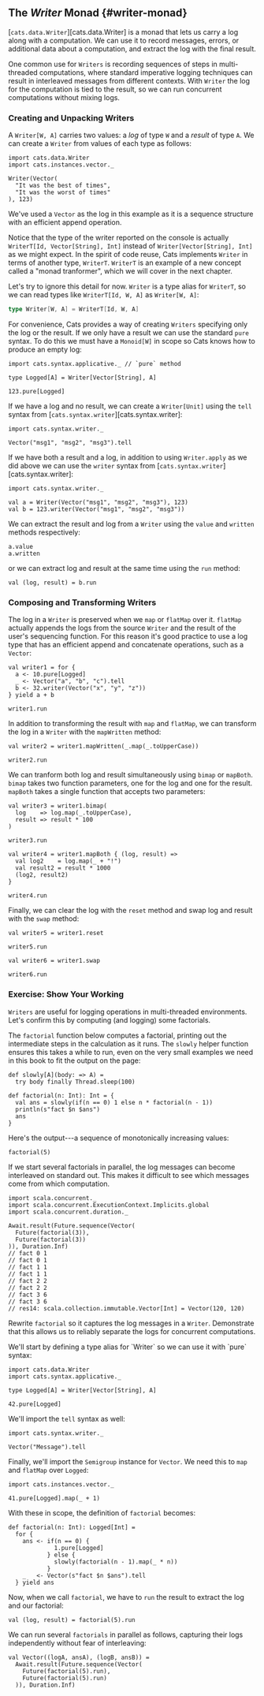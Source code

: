 ## The *Writer* Monad {#writer-monad}

[`cats.data.Writer`][cats.data.Writer]
is a monad that lets us carry a log along with a computation.
We can use it to record messages, errors,
or additional data about a computation,
and extract the log with the final result.

One common use for `Writers` is
recording sequences of steps in multi-threaded computations,
where standard imperative logging techniques
can result in interleaved messages from different contexts.
With `Writer` the log for the computation is tied to the result,
so we can run concurrent computations without mixing logs.

### Creating and Unpacking Writers

A `Writer[W, A]` carries two values:
a *log* of type `W` and a *result* of type `A`.
We can create a `Writer` from values of each type as follows:

```tut:book:silent
import cats.data.Writer
import cats.instances.vector._
```

```tut:book
Writer(Vector(
  "It was the best of times",
  "It was the worst of times"
), 123)
```

We've used a `Vector` as the log in this example
as it is a sequence structure with an efficient append operation.

Notice that the type of the writer reported on the console
is actually `WriterT[Id, Vector[String], Int]`
instead of `Writer[Vector[String], Int]` as we might expect.
In the spirit of code reuse,
Cats implements `Writer` in terms of another type, `WriterT`.
`WriterT` is an example of a new concept called a "monad tranformer",
which we will cover in the next chapter.

Let's try to ignore this detail for now.
`Writer` is a type alias for `WriterT`,
so we can read types like `WriterT[Id, W, A]` as `Writer[W, A]`:

```scala
type Writer[W, A] = WriterT[Id, W, A]
```

For convenience, Cats provides a way of creating `Writers`
specifying only the log or the result.
If we only have a result we can use the standard `pure` syntax.
To do this we must have a `Monoid[W]` in scope
so Cats knows how to produce an empty log:

```tut:book:silent
import cats.syntax.applicative._ // `pure` method

type Logged[A] = Writer[Vector[String], A]
```

```tut:book
123.pure[Logged]
```

If we have a log and no result,
we can create a `Writer[Unit]` using the `tell` syntax
from [`cats.syntax.writer`][cats.syntax.writer]:

```tut:book:silent
import cats.syntax.writer._
```

```tut:book
Vector("msg1", "msg2", "msg3").tell
```

If we have both a result and a log,
in addition to using `Writer.apply` as we did above
we can use the `writer` syntax
from [`cats.syntax.writer`][cats.syntax.writer]:

```tut:book:silent
import cats.syntax.writer._
```

```tut:book
val a = Writer(Vector("msg1", "msg2", "msg3"), 123)
val b = 123.writer(Vector("msg1", "msg2", "msg3"))
```

We can extract the result and log from a `Writer`
using the `value` and `written` methods respectively:

```tut:book
a.value
a.written
```

or we can extract log and result at the same time
using the `run` method:

```tut:book
val (log, result) = b.run
```

### Composing and Transforming Writers

The log in a `Writer` is preserved when we `map` or `flatMap` over it.
`flatMap` actually appends the logs
from the source `Writer` and the result of the user's sequencing function.
For this reason it's good practice to use a log type
that has an efficient append and concatenate operations,
such as a `Vector`:

```tut:book
val writer1 = for {
  a <- 10.pure[Logged]
  _ <- Vector("a", "b", "c").tell
  b <- 32.writer(Vector("x", "y", "z"))
} yield a + b

writer1.run
```

In addition to transforming the result with `map` and `flatMap`,
we can transform the log in a `Writer` with the `mapWritten` method:

```tut:book
val writer2 = writer1.mapWritten(_.map(_.toUpperCase))

writer2.run
```

We can tranform both log and result simultaneously using `bimap` or `mapBoth`.
`bimap` takes two function parameters, one for the log and one for the result.
`mapBoth` takes a single function that accepts two parameters:

```tut:book
val writer3 = writer1.bimap(
  log    => log.map(_.toUpperCase),
  result => result * 100
)

writer3.run

val writer4 = writer1.mapBoth { (log, result) =>
  val log2    = log.map(_ + "!")
  val result2 = result * 1000
  (log2, result2)
}

writer4.run
```

Finally, we can clear the log with the `reset` method
and swap log and result with the `swap` method:

```tut:book
val writer5 = writer1.reset

writer5.run

val writer6 = writer1.swap

writer6.run
```

### Exercise: Show Your Working

`Writers` are useful for logging operations in multi-threaded environments.
Let's confirm this by computing (and logging) some factorials.

The `factorial` function below computes a factorial,
printing out the intermediate steps in the calculation as it runs.
The `slowly` helper function ensures this takes a while to run,
even on the very small examples we need in this book
to fit the output on the page:

```tut:book:silent
def slowly[A](body: => A) =
  try body finally Thread.sleep(100)

def factorial(n: Int): Int = {
  val ans = slowly(if(n == 0) 1 else n * factorial(n - 1))
  println(s"fact $n $ans")
  ans
}
```

Here's the output---a sequence of monotonically increasing values:

```tut:book
factorial(5)
```

If we start several factorials in parallel,
the log messages can become interleaved on standard out.
This makes it difficult to see
which messages come from which computation.

```tut:book:silent
import scala.concurrent._
import scala.concurrent.ExecutionContext.Implicits.global
import scala.concurrent.duration._

Await.result(Future.sequence(Vector(
  Future(factorial(3)),
  Future(factorial(3))
)), Duration.Inf)
// fact 0 1
// fact 0 1
// fact 1 1
// fact 1 1
// fact 2 2
// fact 2 2
// fact 3 6
// fact 3 6
// res14: scala.collection.immutable.Vector[Int] = Vector(120, 120)
```

<!-- HACK: tut isn't capturing stdout from the threads above, so i gone done hacked it. -->

Rewrite `factorial` so it captures the log messages in a `Writer`.
Demonstrate that this allows us to
reliably separate the logs for concurrent computations.

<div class="solution">
We'll start by defining a type alias for `Writer` so we can use it with `pure` syntax:

```tut:book:silent
import cats.data.Writer
import cats.syntax.applicative._

type Logged[A] = Writer[Vector[String], A]
```

```tut:book
42.pure[Logged]
```

We'll import the `tell` syntax as well:

```tut:book:silent
import cats.syntax.writer._
```

```tut:book
Vector("Message").tell
```

Finally, we'll import the `Semigroup` instance for `Vector`.
We need this to `map` and `flatMap` over `Logged`:

```tut:book:silent
import cats.instances.vector._
```

```tut:book
41.pure[Logged].map(_ + 1)
```

With these in scope, the definition of `factorial` becomes:

```tut:book:silent
def factorial(n: Int): Logged[Int] =
  for {
    ans <- if(n == 0) {
             1.pure[Logged]
           } else {
             slowly(factorial(n - 1).map(_ * n))
           }
    _   <- Vector(s"fact $n $ans").tell
  } yield ans
```

Now, when we call `factorial`, we have to `run` the result
to extract the log and our factorial:

```tut:book
val (log, result) = factorial(5).run
```

We can run several `factorials` in parallel as follows,
capturing their logs independently without fear of interleaving:

```tut:book
val Vector((logA, ansA), (logB, ansB)) =
  Await.result(Future.sequence(Vector(
    Future(factorial(5).run),
    Future(factorial(5).run)
  )), Duration.Inf)
```
</div>
